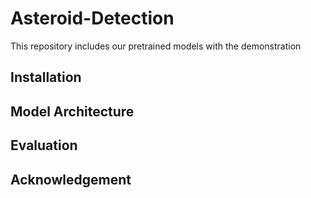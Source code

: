 # Asteroid-Detection
This repository includes our pretrained models with the demonstration 


## Installation


## Model Architecture

## Evaluation


## Acknowledgement
